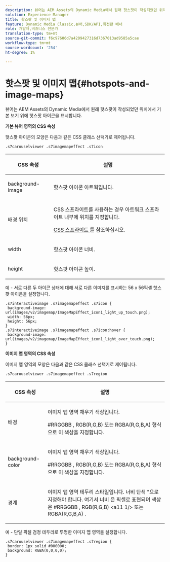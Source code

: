 ```yaml
---
description: 뷰어는 AEM Assets의 Dynamic Media에서 원래 핫스팟이 작성되었던 위치에서 기본 보기 위에 핫스팟 아이콘을 표시합니다.
solution: Experience Manager
title: 핫스팟 및 이미지 맵
feature: Dynamic Media Classic,뷰어,SDK/API,회전판 배너
role: 개발자,비즈니스 전문가
translation-type: tm+mt
source-git-commit: f6c97606d7a4209427316d7367013ad9585a5cae
workflow-type: tm+mt
source-wordcount: '254'
ht-degree: 1%

---
```



# 핫스팟 및 이미지 맵{#hotspots-and-image-maps}

뷰어는 AEM Assets의 Dynamic Media에서 원래 핫스팟이 작성되었던 위치에서 기본 보기 위에 핫스팟 아이콘을 표시합니다.

<!--<a id="section_061E550C1C1D4DB2BD663A898895B38C"></a>-->

**기본 뷰어 영역의 CSS 속성**

핫스팟 아이콘의 모양은 다음과 같은 CSS 클래스 선택기로 제어됩니다.

```
.s7carouselviewer .s7imagemapeffect .s7icon
```

<table id="table_94EE3F5BBE4547C0B4943471CEE7EDE4"> 
 <thead> 
  <tr> 
   <th colname="col1" class="entry"> <p> CSS 속성 </p> </th> 
   <th colname="col2" class="entry"> <p>설명 </p> </th> 
  </tr> 
 </thead>
 <tbody> 
  <tr> 
   <td colname="col1"> <p> <span class="codeph"> background-image  </span> </p> </td> 
   <td colname="col2"> <p>핫스팟 아이콘 아트웍입니다. </p> </td> 
  </tr> 
  <tr> 
   <td colname="col1"> <p> <span class="codeph"> 배경 위치  </span> </p> </td> 
   <td colname="col2"> <p>CSS 스프라이트를 사용하는 경우 아트워크 스프라이트 내부에 위치를 지정합니다. </p> <p><a href="../../../c-html5-aem-asset-viewers/c-html5-aem-interactive-images/c-html5-aem-interactive-image-customizingviewer/c-html5-aem-interactive-image-customizingviewer.md#section-9b6d8d601cb441d08214dada7bb4eddc" format="dita" scope="local"> CSS 스프라이트 </a>를 참조하십시오. </p> </td> 
  </tr> 
  <tr> 
   <td colname="col1"> <p> <span class="codeph"> width </span> </p> </td> 
   <td colname="col2"> <p>핫스팟 아이콘 너비. </p> </td> 
  </tr> 
  <tr> 
   <td colname="col1"> <p> <span class="codeph"> height </span> </p> </td> 
   <td colname="col2"> <p>핫스팟 아이콘 높이. </p> </td> 
  </tr> 
 </tbody> 
</table>

예 - 서로 다른 두 아이콘 상태에 대해 서로 다른 이미지를 표시하는 56 x 56픽셀 핫스팟 아이콘을 설정합니다.

```
.s7interactiveimage .s7imagemapeffect .s7icon { 
 background-image: url(images/v2/imagemap/ImageMapEffect_icon1_light_up_touch.png); 
 width: 56px; 
 height: 56px; 
} 
.s7interactiveimage .s7imagemapeffect .s7icon:hover { 
 background-image: url(images/v2/imagemap/ImageMapEffect_icon1_light_over_touch.png); 
}
```

<!--<a id="section_26D0B8444D1F42D493793FF54968C0B9"></a>-->

**이미지 맵 영역의 CSS 속성**

이미지 맵 영역의 모양은 다음과 같은 CSS 클래스 선택기로 제어됩니다.

`.s7carouselviewer .s7imagemapeffect .s7region`

<table id="table_DAE7A78AA4A74DC78B2D94F29E8E236B"> 
 <thead> 
  <tr> 
   <th colname="col1" class="entry"> <p> CSS 속성 </p> </th> 
   <th colname="col2" class="entry"> <p>설명 </p> </th> 
  </tr> 
 </thead>
 <tbody> 
  <tr> 
   <td colname="col1"> <p> <span class="codeph"> 배경  </span> </p> </td> 
   <td colname="col2"> <p>이미지 맵 영역 채우기 색상입니다. </p> <p><span class="codeph"> #RRGGBB </span>, <span class="codeph"> RGB(R,G,B) </span> 또는 <span class="codeph"> RGBA(R,G,B,A) </span> 형식으로 이 색상을 지정합니다. </p> </td> 
  </tr> 
  <tr> 
   <td colname="col1"> <p> <span class="codeph"> background-color  </span> </p> </td> 
   <td colname="col2"> <p>이미지 맵 영역 채우기 색상입니다. </p> <p><span class="codeph"> #RRGGBB </span>, <span class="codeph"> RGB(R,G,B) </span> 또는 <span class="codeph"> RGBA(R,G,B,A) </span> 형식으로 이 색상을 지정합니다. </p> </td> 
  </tr> 
  <tr> 
   <td colname="col1"> <p> <span class="codeph"> 경계 </span> </p> </td> 
   <td colname="col2"> <p> 이미지 맵 영역 테두리 스타일입니다. <span class="codeph"> 너비 </span> <span class="codeph"> 단색 </span>"으로 지정해야 합니다. 여기서 <span class="codeph"> 너비 </span>은 픽셀로 표현되며 <span class="codeph"> 색상 </span>은 <span class="codeph"> #RRGGBB </span>, <span class="codeph"> RGB(R,G,B) &lt;a11 1/&gt; 또는 <span class="codeph"> RGBA(R,G,B,A) </span>.</span> </p> </td> 
  </tr> 
 </tbody> 
</table>

예 - 단일 픽셀 검정 테두리로 투명한 이미지 맵 영역을 설정합니다.

```
.s7carouselviewer .s7imagemapeffect .s7region { 
 border: 1px solid #000000; 
 background: RGBA(0,0,0,0);  
}
```


